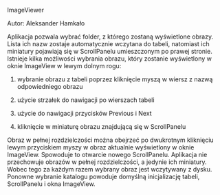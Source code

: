 ﻿ImageViewer

Autor: Aleksander Hamkało

Aplikacja pozwala wybrać folder, z którego zostaną wyświetlone obrazy. Lista ich nazw zostaje automatycznie wczytana do tabeli, natomiast ich miniatury pojawiają się w ScrollPanelu umieszczonym po prawej stronie. Istnieje kilka możliwości wybrania obrazu, który zostanie wyświetlony w oknie ImageView w lewym dolnym rogu:

1) wybranie obrazu z tabeli poprzez kliknięcie myszą w wiersz z nazwą odpowiedniego obrazu

2) użycie strzałek do nawigacji po wierszach tabeli

3) użycie do nawigacji przycisków Previous i Next

4) kliknięcie w miniaturę obrazu znajdującą się w ScrollPanelu

Obraz w pełnej rozdzielczości można obejrzeć po dwukrotnym kliknięciu lewym przyciskiem myszy w obraz aktualnie wyświetlony w oknie ImageView. Spowoduje to otwarcie nowego ScrollPanelu. Aplikacja nie przechowuje obrazów w pełnej rozdzielczości, a jedynie ich miniatury. Wobec tego za każdym razem wybrany obraz jest wczytywany z dysku.
Ponowne wybranie katalogu powoduje domyślną inicjalizację tabeli, ScrollPanelu i okna ImageView.
